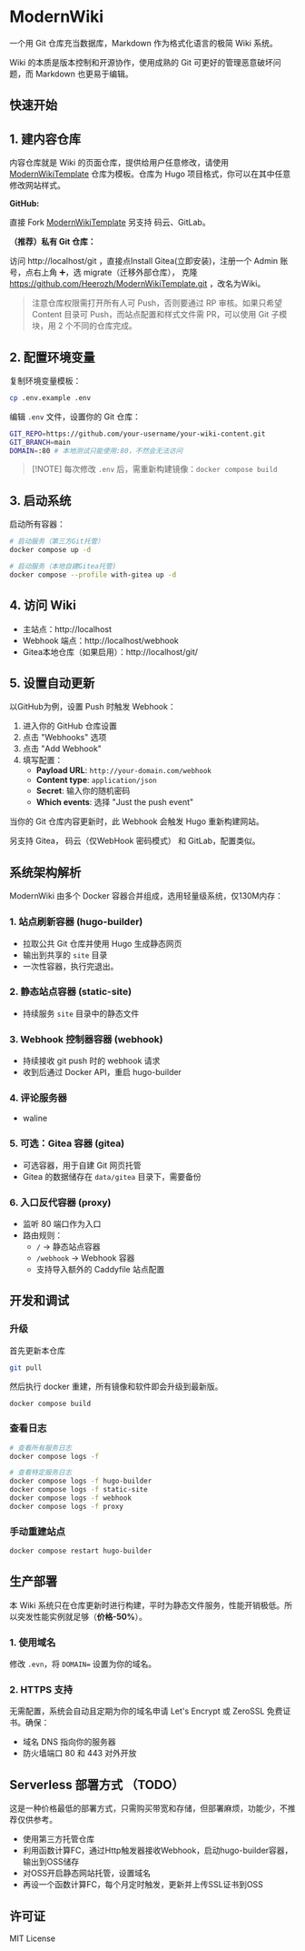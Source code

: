 # ModernWiki

一个用 Git 仓库充当数据库，Markdown 作为格式化语言的极简 Wiki 系统。

Wiki 的本质是版本控制和开源协作，使用成熟的 Git 可更好的管理恶意破坏问题，而 Markdown 也更易于编辑。

## 快速开始

## 1. 建内容仓库

内容仓库就是 Wiki 的页面仓库，提供给用户任意修改，请使用 [ModernWikiTemplate](https://github.com/Heerozh/ModernWikiTemplate.git) 仓库为模板。仓库为 Hugo 项目格式，你可以在其中任意修改网站样式。

**GitHub:**

直接 Fork [ModernWikiTemplate](https://github.com/Heerozh/ModernWikiTemplate.git)
另支持 码云、GitLab。

**（推荐）私有 Git 仓库：**

访问 http://localhost/git ，直接点Install Gitea(立即安装)，注册一个 Admin 账号，点右上角 ➕，选 migrate（迁移外部仓库），
克隆 https://github.com/Heerozh/ModernWikiTemplate.git
，改名为Wiki。

> 注意仓库权限需打开所有人可 Push，否则要通过 RP 审核。如果只希望 Content 目录可 Push，而站点配置和样式文件需 PR，可以使用 Git 子模块，用 2 个不同的仓库完成。

## 2. 配置环境变量

复制环境变量模板：

```bash
cp .env.example .env
```

编辑 `.env` 文件，设置你的 Git 仓库：

```bash
GIT_REPO=https://github.com/your-username/your-wiki-content.git
GIT_BRANCH=main
DOMAIN=:80 # 本地测试只能使用:80，不然会无法访问
```

> [!NOTE] 每次修改 `.env` 后，需重新构建镜像：`docker compose build`

## 3. 启动系统

启动所有容器：

```bash
# 启动服务（第三方Git托管）
docker compose up -d

# 启动服务（本地自建Gitea托管)
docker compose --profile with-gitea up -d
```

## 4. 访问 Wiki

- 主站点：http://localhost
- Webhook 端点：http://localhost/webhook
- Gitea本地仓库（如果启用）：http://localhost/git/

## 5. 设置自动更新

以GitHub为例，设置 Push 时触发 Webhook：

1. 进入你的 GitHub 仓库设置
2. 点击 "Webhooks" 选项
3. 点击 "Add Webhook"
4. 填写配置：
   - **Payload URL**: `http://your-domain.com/webhook`
   - **Content type**: `application/json`
   - **Secret**: 输入你的随机密码
   - **Which events**: 选择 "Just the push event" 

当你的 Git 仓库内容更新时，此 Webhook 会触发 Hugo 重新构建网站。

另支持 Gitea， 码云（仅WebHook 密码模式） 和 GitLab，配置类似。

## 系统架构解析

ModernWiki 由多个 Docker 容器合并组成，选用轻量级系统，仅130M内存：

### 1. 站点刷新容器 (hugo-builder)

- 拉取公共 Git 仓库并使用 Hugo 生成静态网页
- 输出到共享的 `site` 目录
- 一次性容器，执行完退出。

### 2. 静态站点容器 (static-site)

- 持续服务 `site` 目录中的静态文件

### 3. Webhook 控制器容器 (webhook)

- 持续接收 git push 时的 webhook 请求
- 收到后通过 Docker API，重启 hugo-builder

### 4. 评论服务器

- waline


### 5. 可选：Gitea 容器 (gitea)

- 可选容器，用于自建 Git 网页托管
- Gitea 的数据储存在 `data/gitea` 目录下，需要备份

### 6. 入口反代容器 (proxy)

- 监听 80 端口作为入口
- 路由规则：
  - `/` → 静态站点容器
  - `/webhook` → Webhook 容器
  - 支持导入额外的 Caddyfile 站点配置

## 开发和调试

### 升级

首先更新本仓库
```bash
git pull
```
然后执行 docker 重建，所有镜像和软件即会升级到最新版。

```bash
docker compose build
```

### 查看日志

```bash
# 查看所有服务日志
docker compose logs -f

# 查看特定服务日志
docker compose logs -f hugo-builder
docker compose logs -f static-site
docker compose logs -f webhook
docker compose logs -f proxy
```

### 手动重建站点

```bash
docker compose restart hugo-builder
```

## 生产部署

本 Wiki 系统只在仓库更新时进行构建，平时为静态文件服务，性能开销极低。所以突发性能实例就足够（**价格-50%**）。

### 1. 使用域名

修改 `.evn`，将 `DOMAIN=` 设置为你的域名。


### 2. HTTPS 支持

无需配置，系统会自动且定期为你的域名申请 Let's Encrypt 或 ZeroSSL 免费证书。确保：

- 域名 DNS 指向你的服务器
- 防火墙端口 80 和 443 对外开放

## Serverless 部署方式 （TODO）

这是一种价格最低的部署方式，只需购买带宽和存储，但部署麻烦，功能少，不推荐仅供参考。

- 使用第三方托管仓库
- 利用函数计算FC，通过Http触发器接收Webhook，启动hugo-builder容器，输出到OSS储存
- 对OSS开启静态网站托管，设置域名
- 再设一个函数计算FC，每个月定时触发，更新并上传SSL证书到OSS


## 许可证

MIT License
